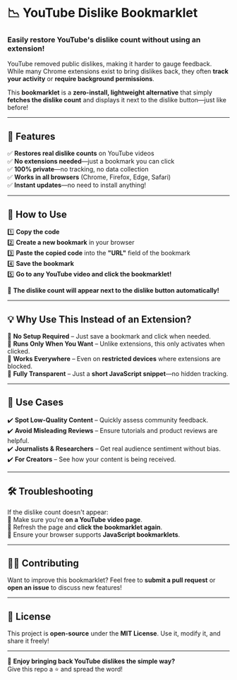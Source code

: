 # 📉 YouTube Dislike Bookmarklet  

### **Easily restore YouTube's dislike count without using an extension!**  

YouTube removed public dislikes, making it harder to gauge feedback. While many Chrome extensions exist to bring dislikes back, they often **track your activity** or **require background permissions**.  

This **bookmarklet** is a **zero-install, lightweight alternative** that simply **fetches the dislike count** and displays it next to the dislike button—just like before!  

---

## **🚀 Features**  

✅ **Restores real dislike counts** on YouTube videos  
✅ **No extensions needed**—just a bookmark you can click  
✅ **100% private**—no tracking, no data collection  
✅ **Works in all browsers** (Chrome, Firefox, Edge, Safari)  
✅ **Instant updates**—no need to install anything!  

---

## **📌 How to Use**  

1️⃣ **Copy the code**  
2️⃣ **Create a new bookmark** in your browser  
3️⃣ **Paste the copied code** into the **"URL"** field of the bookmark  
4️⃣ **Save the bookmark**  
5️⃣ **Go to any YouTube video and click the bookmarklet!**  

🎉 **The dislike count will appear next to the dislike button automatically!**  

---

## **💡 Why Use This Instead of an Extension?**  

🔹 **No Setup Required** – Just save a bookmark and click when needed.  
🔹 **Runs Only When You Want** – Unlike extensions, this only activates when clicked.  
🔹 **Works Everywhere** – Even on **restricted devices** where extensions are blocked.  
🔹 **Fully Transparent** – Just a **short JavaScript snippet**—no hidden tracking.  

---

## **🎯 Use Cases**  

✔️ **Spot Low-Quality Content** – Quickly assess community feedback.  
✔️ **Avoid Misleading Reviews** – Ensure tutorials and product reviews are helpful.  
✔️ **Journalists & Researchers** – Get real audience sentiment without bias.  
✔️ **For Creators** – See how your content is being received.  

---

## **🛠 Troubleshooting**  

If the dislike count doesn't appear:  
🔹 Make sure you're **on a YouTube video page**.  
🔹 Refresh the page and **click the bookmarklet again**.  
🔹 Ensure your browser supports **JavaScript bookmarklets**.  

---

## **👨‍💻 Contributing**  

Want to improve this bookmarklet? Feel free to **submit a pull request** or **open an issue** to discuss new features!  

---

## **📜 License**  

This project is **open-source** under the **MIT License**. Use it, modify it, and share it freely!  

---

🚀 **Enjoy bringing back YouTube dislikes the simple way?**  
Give this repo a ⭐️ and spread the word!  
